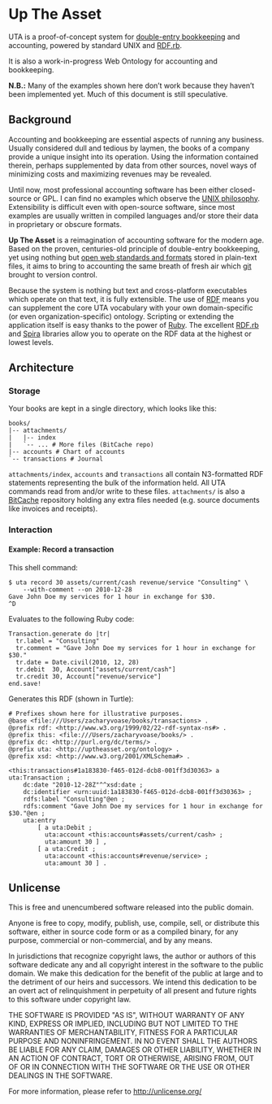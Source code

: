 # Up The Asset

UTA is a proof-of-concept system for [double-entry bookkeeping][deb] and
accounting, powered by standard UNIX and [RDF.rb][].

  [deb]: http://en.wikipedia.org/wiki/Double-entry_bookkeeping_system
  [rdf.rb]: http://rdf.rubyforge.org/

It is also a work-in-progress Web Ontology for accounting and bookkeeping.

**N.B.:** Many of the examples shown here don’t work because they haven’t been
implemented yet. Much of this document is still speculative.


## Background

Accounting and bookkeeping are essential aspects of running any business.
Usually considered dull and tedious by laymen, the books of a company provide a
unique insight into its operation. Using the information contained therein,
perhaps supplemented by data from other sources, novel ways of minimizing costs
and maximizing revenues may be revealed.

Until now, most professional accounting software has been either closed-source
or GPL. I can find no examples which observe the [UNIX philosophy][].
Extensibility is difficult even with open-source software, since most examples
are usually written in compiled languages and/or store their data in
proprietary or obscure formats.

  [unix philosophy]: http://en.wikipedia.org/wiki/Unix_philosophy

**Up The Asset** is a reimagination of accounting software for the modern age.
Based on the proven, centuries-old principle of double-entry bookkeeping, yet
using nothing but [open web standards and formats][rdf] stored in plain-text
files, it aims to bring to accounting the same breath of fresh air which
[git][] brought to version control.

  [rdf]: http://en.wikipedia.org/wiki/Resource_Description_Framework
  [git]: http://git-scm.com/

Because the system is nothing but text and cross-platform executables which
operate on that text, it is fully extensible. The use of [RDF][] means you can
supplement the core UTA vocabulary with your own domain-specific (or even
organization-specific) ontology. Scripting or extending the application itself
is easy thanks to the power of [Ruby][]. The excellent [RDF.rb][] and [Spira][]
libraries allow you to operate on the RDF data at the highest or lowest levels.

  [ruby]: http://www.ruby-lang.org/
  [spira]: http://spira.rubyforge.org/


## Architecture

### Storage

Your books are kept in a single directory, which looks like this:

    books/
    |-- attachments/
    |   |-- index
    |   `-- ... # More files (BitCache repo)
    |-- accounts # Chart of accounts
    `-- transactions # Journal

`attachments/index`, `accounts` and `transactions` all contain N3-formatted RDF
statements representing the bulk of the information held. All UTA commands read
from and/or write to these files. `attachments/` is also a
[BitCache](http://bitcache.org/) repository holding any extra files needed
(e.g. source documents like invoices and receipts).


### Interaction

#### Example: Record a transaction

This shell command:

    $ uta record 30 assets/current/cash revenue/service "Consulting" \
        --with-comment --on 2010-12-28
    Gave John Doe my services for 1 hour in exchange for $30.
    ^D

Evaluates to the following Ruby code:

    Transaction.generate do |tr|
      tr.label = "Consulting"
      tr.comment = "Gave John Doe my services for 1 hour in exchange for $30."
      tr.date = Date.civil(2010, 12, 28)
      tr.debit  30, Account["assets/current/cash"]
      tr.credit 30, Account["revenue/service"]
    end.save!

Generates this RDF (shown in Turtle):

    # Prefixes shown here for illustrative purposes.
    @base <file:///Users/zacharyvoase/books/transactions> .
    @prefix rdf: <http://www.w3.org/1999/02/22-rdf-syntax-ns#> .
    @prefix this: <file:///Users/zacharyvoase/books/> .
    @prefix dc: <http://purl.org/dc/terms/> .
    @prefix uta: <http://uptheasset.org/ontology> .
    @prefix xsd: <http://www.w3.org/2001/XMLSchema#> .

    <this:transactions#1a183830-f465-012d-dcb8-001ff3d30363> a uta:Transaction ;
        dc:date "2010-12-28Z"^^xsd:date ;
        dc:identifier <urn:uuid:1a183830-f465-012d-dcb8-001ff3d30363> ;
        rdfs:label "Consulting"@en ;
        rdfs:comment "Gave John Doe my services for 1 hour in exchange for $30."@en ;
        uta:entry
            [ a uta:Debit ;
              uta:account <this:accounts#assets/current/cash> ;
              uta:amount 30 ] ,
            [ a uta:Credit ;
              uta:account <this:accounts#revenue/service> ;
              uta:amount 30 ] .


## Unlicense

This is free and unencumbered software released into the public domain.

Anyone is free to copy, modify, publish, use, compile, sell, or distribute this
software, either in source code form or as a compiled binary, for any purpose,
commercial or non-commercial, and by any means.

In jurisdictions that recognize copyright laws, the author or authors of this
software dedicate any and all copyright interest in the software to the public
domain. We make this dedication for the benefit of the public at large and to
the detriment of our heirs and successors. We intend this dedication to be an
overt act of relinquishment in perpetuity of all present and future rights to
this software under copyright law.

THE SOFTWARE IS PROVIDED "AS IS", WITHOUT WARRANTY OF ANY KIND, EXPRESS OR
IMPLIED, INCLUDING BUT NOT LIMITED TO THE WARRANTIES OF MERCHANTABILITY,
FITNESS FOR A PARTICULAR PURPOSE AND NONINFRINGEMENT.  IN NO EVENT SHALL THE
AUTHORS BE LIABLE FOR ANY CLAIM, DAMAGES OR OTHER LIABILITY, WHETHER IN AN
ACTION OF CONTRACT, TORT OR OTHERWISE, ARISING FROM, OUT OF OR IN CONNECTION
WITH THE SOFTWARE OR THE USE OR OTHER DEALINGS IN THE SOFTWARE.

For more information, please refer to <http://unlicense.org/>
